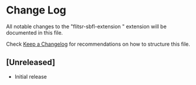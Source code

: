 # Change Log

All notable changes to the "flitsr-sbfl-extension " extension will be documented in this file.

Check [Keep a Changelog](http://keepachangelog.com/) for recommendations on how to structure this file.

## [Unreleased]

- Initial release